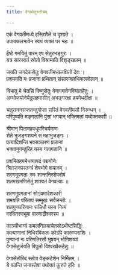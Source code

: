 ```yaml
---
title: वेगासेतुस्तोत्रम्

---
```

एकं वेगवतीमध्ये हस्तिशैले च दृश्यते ।  
उपायफलभावेन स्वयं व्यक्तं परं महः ॥

ईष्टे गमयितुं पारम् एष सेतुरभङ्गुरः ।  
यत्र सारस्वतं स्रोतो विश्राम्यति विशृङ्खलम् ॥

जयति जगदेकसेतुः वेगवतीमध्यलक्षितो देवः ।  
प्रशमयति यः प्रजानां प्रथितान् संसारजलधिकल्लोलान् ॥

विभातु मे चेतसि विष्णुसेतुः वेगापगावेगविघातहेतुः ।  
अम्भोजयोनेर्यदुपज्ञमासीत् अभङ्गरक्षा हयमेधदीक्षा ॥

चतुराननसप्ततन्तुगोप्ता सरितं वेगवतीमसौ निरुन्धन् ।  
परिपुष्यति मङ्गलानि पुंसां भगवान् भक्तिमतां यथोक्तकारी ॥

श्रीमान् पितामहवधूपरिचर्यमाणः  
शेते भुजङ्गशयने स महाभुजङ्गः ।  
प्रत्यादिशन्ति भवसञ्चरणं प्रजानां  
भक्तानुगन्तुरिह यस्य गतागतानि ॥

प्रशमितहयमेधव्यापदं पद्मयोनेः  
श्रितजनपरतन्त्रं शेषभोगे शयानम् ।  
शरणमुपगताः स्मः शान्तनिश्शेषदोषं  
शतमखमणिसेतुं शाश्वतं वेगवत्याः ॥

शरणमुपगतानां सोऽयमादेशकारी  
शमयति परितापं सम्मुखः सर्वजन्तोः ।  
शतगुणपरिणामः सन्निधौ यस्य नित्यं  
वरवितरणभूमा वारणाद्रीश्वरस्य ॥

काञ्चीभाग्यं कमलनिलयाचेतसोऽभीष्टसिद्धिः  
कल्याणानां निधिरविकलः कोऽपि कारुण्यराशिः ।  
पुण्यानां नः परिणतिरसौ भूषयन् भोगिशय्यां  
वेगासेतुर्जयति विपुलो विश्वरक्षैकहेतुः ॥

वेगासेतोरिदं स्तोत्रं वेङ्कटेशेन निर्मितम् ।  
ये पठन्ति जनास्तेषां यथोक्तं कुरुते हरिः ॥